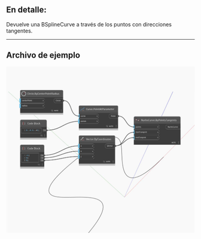 ## En detalle:
Devuelve una BSplineCurve a través de los puntos con direcciones tangentes.
___
## Archivo de ejemplo

![ByPointsTangents](./Autodesk.DesignScript.Geometry.NurbsCurve.ByPointsTangents_img.jpg)

